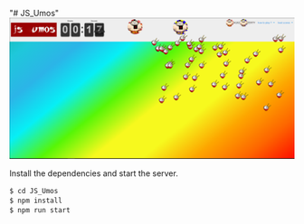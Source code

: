 "# JS_Umos" 
![imp screen](git.png)

Install the dependencies and start the server.

```sh
$ cd JS_Umos
$ npm install 
$ npm run start
```
